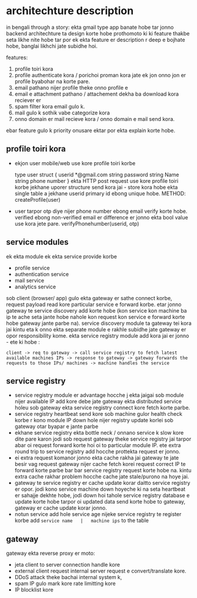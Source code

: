 # architechture description

 in bengali through a story:    ekta gmail type app banate hobe tar jonno backend architechture ta design korte hobe prothomoto ki ki feature thakbe seta likhe nite hobe tar por ek ekta feature er description r deep e bojhate hobe, banglai likhchi jate subidhe hoi.

 features:

 1. profile toiri kora
 2. profile authenticate kora / porichoi proman kora jate ek jon onno jon er profile byabohar na korte pare.
 3. email pathano nijer profile theke onno profile e
 4. email e attachment pathano / attachement dekha ba download kora reciever er
 5. spam filter kora email gulo k.  
 6. mail gulo k sothik vabe categorize kora
 7. onno domain er mail recieve kora / onno domain e mail send kora.

ebar  feature gulo k priority onusare ektar por ekta explain korte hobe.

## profile toiri kora

- ekjon user mobile/web use kore profile toiri korbe

    type user struct {
        userid *@gmail.com string
        password string
        Name string
        phone number
    }
ekta HTTP post request use kore profile toiri korbe jekhane uporer structure send kora jai - store kora hobe ekta single table a jekhane userid primary id ebong unique hobe. METHOD: createProfile(user)

- user tarpor otp diye nijer phone number ebong email verify korte hobe. verified ebong non-verified email er difference er jonno ekta bool value use kora jete pare. verifyPhonehumber(userid, otp)

## service modules

ek ekta module ek ekta service provide korbe

- profile service
- authentication service
- mail service
- analytics service

sob client (browser/ app) gulo ekta gateway er sathe connect korbe, request payload read kore particular service e forward korbe. etar jonno gateway te service discovery add korte hobe (kon service kon machine ba ip te ache seta jante hobe nahole kon request kon service e forward korte hobe gateway jante parbe na). service discovery module ta gateway tei kora jai kintu eta k onno ekta separate module e rakhle subidhe jate gateway er opor responsibility kome. ekta service registry module add kora jai er jonno - ete ki hobe :

   `client -> req to gateway -> call service registry to fetch latest available machines IPs -> response to gateway -> gateway forwards the requests to those IPs/ machines -> machine handles the service`

## service registry

- service registry module er advantage hocche j ekta jaigai sob module nijer available IP add kore debe jate gateway ekta distributed service holeu sob gateway ekta service registry connect kore fetch korte parbe.
- service registry heartbeat send kore sob machine gulor health check korbe r kono module IP down hole nijer registry update korlei sob gateway otar byapar e jante parbe
- ekhane service registry ekta bottle neck / onnano service k slow kore dite pare karon jodi sob request gateway theke service registry jai tarpor abar oi request forward korte hoi oi to particular module IP. ete extra round trip to service registry add hocche prottekta request er jonno.
- ei extra request komanor jonno ekta cache rakha jai gateway te jate besir vag request gateway nijer cache fetch korei request
correct IP te forward korte parbe bar bar service registry request korte hobe na. kintu extra cache rakhar problem hocche cache jate stale/purono na hoye jai.
- gateway te service registry er cache update korar daitto service registry er opor. jodi kono service machine down hoyeche ki na seta heartbeat er sahajje dekhte hobe, jodi down hoi tahole service registry database e update korte hobe tarpor oi updated data send korte hobe to gateway, gateway er cache update korar jonno.
- notun service add hole service age nijeke service registry te register korbe
  add      `service name   |   machine ips` to the table

## gateway

gateway ekta reverse proxy er moto:

- jeta client to server connection handle kore 
- external client request internal server request e convert/translate kore.
- DDoS attack theke bachai internal system k,
- spam IP gulo mark kore rate limitting kore
- IP blocklist kore

